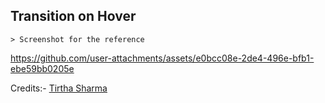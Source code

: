 ## Transition on Hover

    > Screenshot for the reference

https://github.com/user-attachments/assets/e0bcc08e-2de4-496e-bfb1-ebe59bb0205e
  

Credits:- [Tirtha Sharma](https://github.com/genze121 "Tirtha Sharma")
